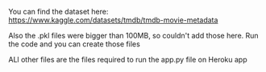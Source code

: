 
You can find the dataset here: https://www.kaggle.com/datasets/tmdb/tmdb-movie-metadata

Also the .pkl files were bigger than 100MB, so couldn't add those here.
Run the code and you can create those files


ALl other files are the files required to run the app.py file on Heroku app
